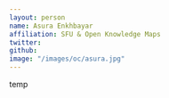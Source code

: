 ```yaml
---
layout: person
name: Asura Enkhbayar
affiliation: SFU & Open Knowledge Maps
twitter: 
github: 
image: "/images/oc/asura.jpg"
---
```


temp